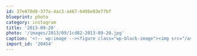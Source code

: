 ```yaml
---
id: 37e070d0-377a-4ac3-a467-6486e83e77bf
blueprint: photo
category: instagram
title: '2013-09-20'
photo: '/images/2013/09/1cd82-2013-09-20.jpg'
caption: '<!-- wp:image --><figure class="wp-block-image"><img src="/assets/images/2013/09/1cd82-2013-09-20.jpg" /></figure><!-- /wp:image --><!-- wp:paragraph --><p>Lounger</p><!-- /wp:paragraph -->'
import_id: '20454'
---
```

